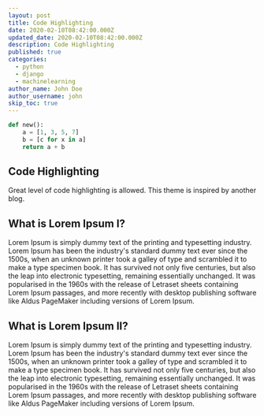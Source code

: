 ```yaml
---
layout: post
title: Code Highlighting
date: 2020-02-10T08:42:00.000Z
updated_date: 2020-02-10T08:42:00.000Z
description: Code Highlighting
published: true
categories:
  - python
  - django
  - machinelearning
author_name: John Doe
author_username: john
skip_toc: true
---
```


```python
def new():
    a = [1, 3, 5, 7]
    b = [c for x in a]
    return a + b
```

## Code Highlighting

Great level of code highlighting is allowed. This theme is inspired by another blog.

## What is Lorem Ipsum I?

Lorem Ipsum is simply dummy text of the printing and typesetting industry. Lorem Ipsum has been the industry's standard dummy text ever since the 1500s, when an unknown printer took a galley of type and scrambled it to make a type specimen book. It has survived not only five centuries, but also the leap into electronic typesetting, remaining essentially unchanged. It was popularised in the 1960s with the release of Letraset sheets containing Lorem Ipsum passages, and more recently with desktop publishing software like Aldus PageMaker including versions of Lorem Ipsum.

## What is Lorem Ipsum II?

Lorem Ipsum is simply dummy text of the printing and typesetting industry. Lorem Ipsum has been the industry's standard dummy text ever since the 1500s, when an unknown printer took a galley of type and scrambled it to make a type specimen book. It has survived not only five centuries, but also the leap into electronic typesetting, remaining essentially unchanged. It was popularised in the 1960s with the release of Letraset sheets containing Lorem Ipsum passages, and more recently with desktop publishing software like Aldus PageMaker including versions of Lorem Ipsum.
